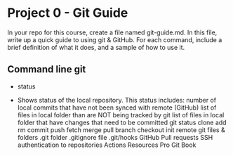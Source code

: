 # Project 0 - Git Guide
In your repo for this course, create a file named git-guide.md. In this file, write up a quick guide to using git & GitHub. For each command, include a brief definition of what it does, and a sample of how to use it.

## Command line git
- status
*  Shows status of the local repository. This status includes:
number of local commits that have not been synced with remote (GitHub)
list of files in local folder than are NOT being tracked by git
list of files in local folder that have changes that need to be committed
git status
clone
add
rm
commit
push
fetch
merge
pull
branch
checkout
init
remote
git files & folders
.git folder
.gitignore file
.git/hooks
GitHub
Pull requests
SSH authentication to repositories
Actions
Resources
Pro Git Book
